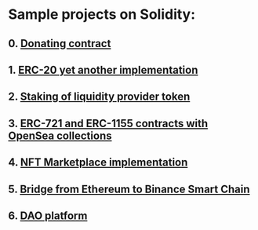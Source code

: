 # Sample projects on Solidity:
## 0. [Donating contract](https://github.com/nikorgl/solidity/tree/main/0_donates)
## 1. [ERC-20 yet another implementation](https://github.com/nikorgl/solidity/tree/main/1_ERC20)
## 2. [Staking of liquidity provider token](https://github.com/nikorgl/solidity/tree/main/2_staking)
## 3. [ERC-721 and ERC-1155 contracts with OpenSea collections](https://github.com/nikorgl/solidity/tree/main/3_nft)
## 4. [NFT Marketplace implementation](https://github.com/nikorgl/solidity/tree/main/4_marketplace)
## 5. [Bridge from Ethereum to Binance Smart Chain](https://github.com/nikorgl/solidity/tree/main/5_bridge)
## 6. [DAO platform](https://github.com/nikorgl/solidity/tree/main/6_dao)
